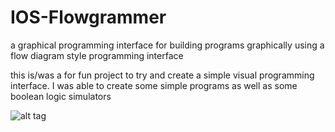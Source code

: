 # IOS-Flowgrammer
a graphical programming interface for building programs graphically using a flow diagram style programming interface

this is/was a for fun project to try and create a simple visual programming interface. I was able to create some simple programs
as well as some boolean logic simulators


![alt tag](https://raw.github.com/nickolanack/IOS-Flowgrammer/sr-latch.png)
